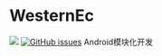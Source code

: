 # WesternEc
[![](https://jitpack.io/v/qq524787275/WesternEc.svg)](https://jitpack.io/#qq524787275/WesternEc)
[![GitHub issues](https://img.shields.io/github/issues/qq524787275/WesternEc.svg)](https://github.com/qq524787275/WesternEc/issues)
Android模块化开发
